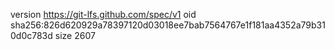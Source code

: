 version https://git-lfs.github.com/spec/v1
oid sha256:826d620929a78397120d03018ee7bab7564767e1f181aa4352a79b310d0c783d
size 2607
